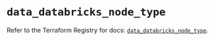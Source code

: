 # `data_databricks_node_type`

Refer to the Terraform Registry for docs: [`data_databricks_node_type`](https://registry.terraform.io/providers/databricks/databricks/1.49.0/docs/data-sources/node_type).
